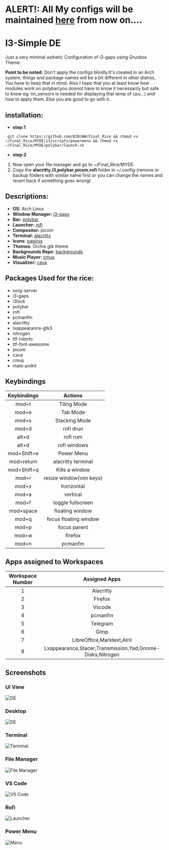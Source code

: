 # ALERT!: All My configs will be maintained [here](https://github.com/BIBJAW/united_repo_of_configs) from now on....
# I3-Simple DE
Just a very minimal asthetic Configuration of i3-gaps using Gruvbox Theme.

**Point to be noted:** Don't apply the configs blindly.It's created in an Arch system, things and package names will be a bit different in other distros, You have to keep that in mind. Also I hope that you at least know how modules work on polybar(you donnot have to know it necessarily but safe to know eg. lm_sensors is needed for displaying that temp of cpu...) and how to apply them. Else you are good to go with it. 

## installation: 
- **step:1**
```
 git clone https://github.com/BIBJAW/Final_Rice && chmod +x ~/Final_Rice/MYDE/i3/scripts/powermenu && chmod +x ~/Final_Rice/MYDE/polybar/launch.sh
 ```
 - **step:2**
 1. Now open your file manager and go to ~/Final_Rice/MYDE.
 2. Copy the **alacritty**,**i3**,**polybar**,**picom**,**rofi** folder in ~/.config (remove or backup folders with similar name first or you can change the names and revert back if something goes wrong)
 

## **Descriptions:** 
- **OS:** Arch Linux
- **Window Manager:** [i3-gaps](https://github.com/Airblader/i3)
- **Bar:** [polybar](https://github.com/polybar/polybar)
- **Launcher:** [rofi](https://github.com/davatorium/rofi)
- **Compositor:** picom
- **Terminal:** [alacritty](https://github.com/alacritty/alacritty)
- **Icons**: [papirus](https://www.gnome-look.org/p/1166289/)
- **Themes**: Orchis gtk theme
- **Backgrounds Repo**: [backgrounds](https://github.com/BIBJAW/backgrounds) 
- **Music Player:** [cmus](https://cmus.github.io/)
- **Visualizer:** [cava](https://github.com/karlstav/cava)

##  **Packages Used for the rice:**
- xorg-server
- i3-gaps
- i3lock
- polybar
- rofi
- pcmanfm
- alacritty
- lxappearance-gtk3
- nitrogen
- ttf-roboto
- ttf-font-awesome
- picom
- cava
- cmus
- mate-polkit

## **Keybindings**

| Keybindings  |        Actions         | 
| :---:        |        :----:          |
| mod+t        | Tiling Mode            |
| mod+e        | Tab Mode               |
| mod+s        | Stacking Mode          |
| mod+d        | rofi drun              |
| alt+d        | rofi rum               |
|alt+d         | rofi windows           |
|mod+Shift+e   |Power Menu              |
| mod+return   | alacritty terminal     |
|mod+Shift+q   | Kills a window         |
|mod+r         | resize window(vim keys)|
|mod+z         | horizontal             |
|mod+a         | vertical               |
|mod+f         | toggle fullscreen      |
|mod+space     | floating window        |
|mod+q         | focus floating window  |
|mod+p         | focus parent           |
| mod+w        | firefox                |
|mod+n         | pcmanfm                |

## **Apps assigned to Workspaces**
| Workspace Number | Assigned Apps                                             |
| :-:              | :-:                                                       |
| 1                | Alacritty                                                 |
| 2                | Firefox                                                   |
| 3                |  Vscode                                                   | 
| 4                | pcmanfm                                                   | 
| 5                | Telegram                                                  |
| 6                | Gimp                                                      |
| 7                | LibreOffice,Marktext,Atril                                |
| 8                | Lxappearance,Stacer,Transmission,Yad,Gnome-Disks,Nitrogen |


## Screenshots

### UI View
![DE](https://github.com/BIBJAW/i3-gruvbox/blob/main/screenshots/uiview.png)
### Desktop
![DE](https://github.com/BIBJAW/i3-gruvbox/blob/main/screenshots/desktop.png)
### Terminal
![Terminal](https://github.com/BIBJAW/i3-gruvbox/blob/main/screenshots/terminal.png)
### File Manager
![File Manager](https://github.com/BIBJAW/i3-gruvbox/blob/main/screenshots/pcman.png)
### VS Code
![VS Code](https://github.com/BIBJAW/i3-gruvbox/blob/main/screenshots/vscode.png)
### Rofi
![Launcher](https://github.com/BIBJAW/i3-gruvbox/blob/main/screenshots/rofi.png)
### Power Menu
![Menu](https://github.com/BIBJAW/i3-gruvbox/blob/main/screenshots/Power.png)
